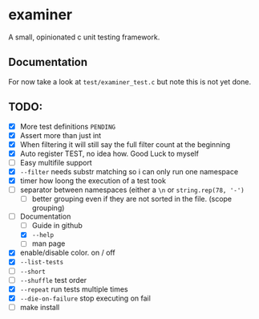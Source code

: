 # examiner

A small, opinionated c unit testing framework.

## Documentation

For now take a look at `test/examiner_test.c` but note this is not yet done.

## TODO:

- [x] More test definitions `PENDING`
- [x] Assert more than just int
- [x] When filtering it will still say the full filter count at the beginning
- [x] Auto register TEST, no idea how. Good Luck to myself
- [ ] Easy multifile support
- [x] `--filter` needs substr matching so i can only run one namespace
- [x] timer how loong the execution of a test took
- [ ] separator between namespaces (either a `\n` or `string.rep(78, '-')`
  - [ ] better grouping even if they are not sorted in the file.
        (scope grouping)
- [ ] Documentation
  - [ ] Guide in github
  - [x] `--help`
  - [ ] man page
- [x] enable/disable color. on / off
- [x] `--list-tests`
- [ ] `--short`
- [ ] `--shuffle` test order
- [x] `--repeat` run tests multiple times
- [x] `--die-on-failure` stop executing on fail
- [ ] make install
